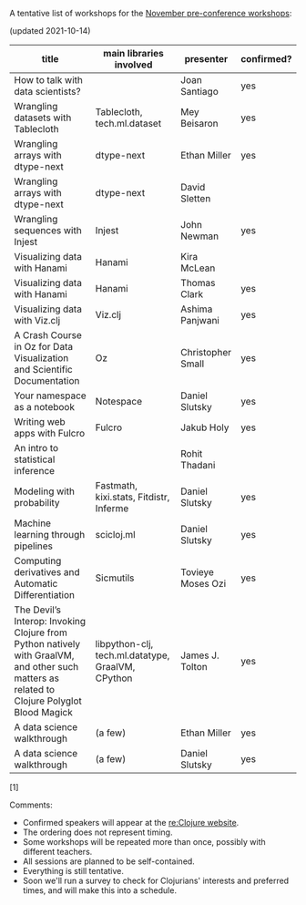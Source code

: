 A tentative list of workshops for the [November pre-conference workshops](https://clojureverse.org/t/re-clojure-2021-pre-conference-workshops/8216/1):

(updated 2021-10-14)

| title                                                                                                                                          | main libraries involved                 | presenter         | confirmed? |
|------------------------------------------------------------------------------------------------------------------------------------------------|-----------------------------------------|-------------------|------------|
| How to talk with data scientists?                                                                                                              |                                         | Joan Santiago     | yes        |
| Wrangling datasets with Tablecloth                                                                                                             | Tablecloth, tech.ml.dataset             | Mey Beisaron      | yes        |
| Wrangling arrays with dtype-next                                                                                                               | dtype-next                              | Ethan Miller      | yes        |
| Wrangling arrays with dtype-next                                                                                                               | dtype-next                              | David Sletten     |            |
| Wrangling sequences with Injest                                                                                                                | Injest                                  | John Newman       | yes        |
| Visualizing data with Hanami                                                                                                                   | Hanami                                  | Kira McLean       |            |
| Visualizing data with Hanami                                                                                                                   | Hanami                                  | Thomas Clark      | yes        |
| Visualizing data with Viz.clj                                                                                                                  | Viz.clj                                 | Ashima Panjwani   | yes        |
| A Crash Course in Oz for Data Visualization and Scientific Documentation                                                                       | Oz                                      | Christopher Small | yes        |
| Your namespace as a notebook                                                                                                                   | Notespace                               | Daniel Slutsky    | yes        |
| Writing web apps with Fulcro                                                                                                                   | Fulcro                                  | Jakub Holy        | yes        |
| An intro to statistical inference                                                                                                              |                                         | Rohit Thadani     |            |
| Modeling with probability                                                                                                                      | Fastmath, kixi.stats, Fitdistr, Inferme | Daniel Slutsky    | yes        |
| Machine learning through pipelines                                                                                                             | scicloj.ml                              | Daniel Slutsky    | yes        |
| Computing derivatives and Automatic Differentiation                                                                                            | Sicmutils                               | Tovieye Moses Ozi | yes        |
| The Devil’s Interop: Invoking Clojure from Python natively with GraalVM, and other such matters as related to Clojure Polyglot Blood Magick   | libpython-clj, tech.ml.datatype, GraalVM, CPython                           | James J. Tolton      | yes        |
| A data science walkthrough                                                                                                                     | (a few)                                 | Ethan Miller      | yes        |
| A data science walkthrough                                                                                                                     | (a few)                                 | Daniel Slutsky    | yes        |

[1] 

Comments:
- Confirmed speakers will appear at the [re:Clojure website](https://www.reclojure.org/).
- The ordering does not represent timing.
- Some workshops will be repeated more than once, possibly with different teachers.
- All sessions are planned to be self-contained.
- Everything is still tentative.
- Soon we'll run a survey to check for Clojurians' interests and preferred times, and will make this into a schedule.

